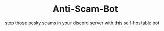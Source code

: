 <h1 align="center"> Anti-Scam-Bot </h1>
<div class="text-center"> stop those pesky scams in your discord server with this self-hostable bot </div>
